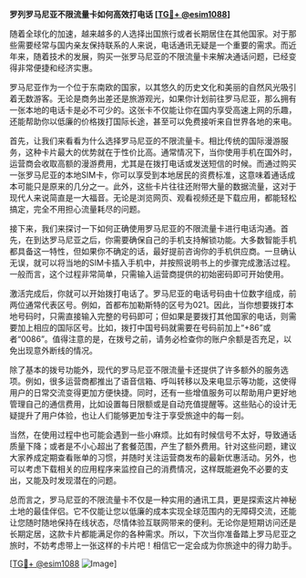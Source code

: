 **罗列罗马尼亚不限流量卡如何高效打电话 [[TG💪+ @esim1088](https://t.me/s/esim1088)]**

随着全球化的加速，越来越多的人选择出国旅行或者长期居住在其他国家。对于那些需要经常与国内亲友保持联系的人来说，电话通讯无疑是一个重要的需求。而近年来，随着技术的发展，购买一张罗马尼亚的不限流量卡来解决通话问题，已经变得非常便捷和经济实惠。

罗马尼亚作为一个位于东南欧的国家，以其悠久的历史文化和美丽的自然风光吸引着无数游客。无论是商务出差还是旅游观光，如果你计划前往罗马尼亚，那么拥有一张本地的电话卡是必不可少的。这张卡不仅能让你在国内享受高速上网的乐趣，还能帮助你以低廉的价格拨打国际长途，甚至可以免费接听来自世界各地的来电。

首先，让我们来看看为什么选择罗马尼亚的不限流量卡。相比传统的国际漫游服务，这种卡片最大的优势就在于性价比高。通常情况下，当你使用手机在国外时，运营商会收取高额的漫游费用，尤其是在拨打电话或发送短信的时候。而通过购买一张罗马尼亚的本地SIM卡，你可以享受到本地居民的资费标准，这意味着通话成本可能只是原来的几分之一。此外，这些卡片往往还附带大量的数据流量，这对于现代人来说简直是一大福音。无论是浏览网页、观看视频还是下载应用，都能轻松搞定，完全不用担心流量耗尽的问题。

接下来，我们来探讨一下如何正确使用罗马尼亚的不限流量卡进行电话沟通。首先，在到达罗马尼亚之后，你需要确保自己的手机支持解锁功能。大多数智能手机都具备这一特性，但如果你不确定的话，最好提前咨询你的手机供应商。一旦确认无误，就可以将当地的SIM卡插入手机中，并按照说明书上的步骤完成激活过程。一般而言，这个过程非常简单，只需输入运营商提供的初始密码即可开始使用。

激活完成后，你就可以开始拨打电话了。罗马尼亚的电话号码由十位数字组成，前两位通常代表区号。例如，首都布加勒斯特的区号为021。因此，当你想要拨打本地号码时，只需直接输入完整的号码即可；但如果是要拨打其他国家的电话，则需要加上相应的国际区号。比如，拨打中国号码就需要在号码前加上“+86”或者“0086”。值得注意的是，在拨号之前，请务必检查你的账户余额是否充足，以免出现意外断线的情况。

除了基本的拨号功能外，现代的罗马尼亚不限流量卡还提供了许多额外的服务选项。例如，很多运营商都推出了语音信箱、呼叫转移以及来电显示等功能，这使得用户的日常交流变得更加方便快捷。同时，还有一些增值服务可以帮助用户更好地管理自己的通信费用，比如设置每日限额或是自动充值提醒等。这些贴心的设计无疑提升了用户体验，也让人们能够更加专注于享受旅途中的每一刻。

当然，在使用过程中也可能会遇到一些小麻烦。比如有时候信号不太好，导致通话质量下降；或者是不小心超出了套餐范围，产生了额外费用。针对这些问题，建议大家养成定期查看账单的习惯，并随时关注运营商发布的最新优惠活动。另外，也可以考虑下载相关的应用程序来监控自己的消费情况，这样既能避免不必要的支出，又能及时发现潜在的问题。

总而言之，罗马尼亚的不限流量卡不仅是一种实用的通讯工具，更是探索这片神秘土地的最佳伴侣。它不仅能让您以低廉的成本实现全球范围内的无障碍交流，还能让您随时随地保持在线状态，尽情体验互联网带来的便利。无论你是短期访问还是长期定居，这款卡片都能满足你的各种需求。所以，下次当你准备踏上罗马尼亚之旅时，不妨考虑带上一张这样的卡片吧！相信它一定会成为你旅途中的得力助手。

[[TG💪+ @esim1088](https://t.me/s/esim1088) ![Image](https://i.postimg.cc/4NQfJmqS/Snipaste-2025-05-13-00-14-12.png)]